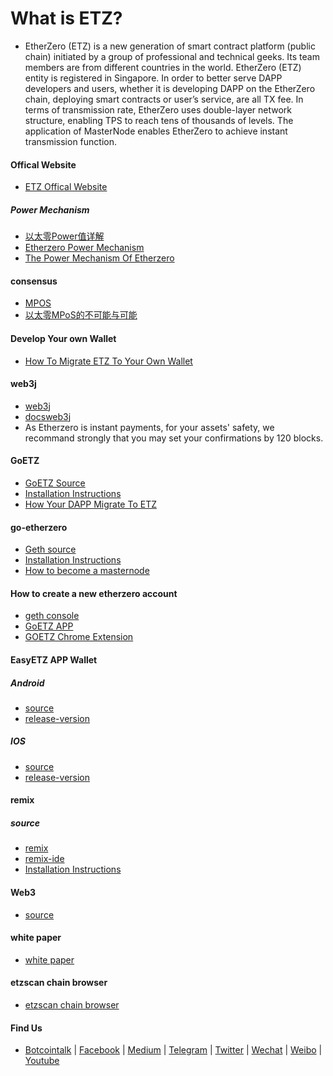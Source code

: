 # What is ETZ?
* EtherZero (ETZ) is a new generation of smart contract platform (public chain) initiated by a group of professional and technical geeks. Its team members are from different countries in the world. EtherZero (ETZ) entity is registered in Singapore. In order to better serve DAPP developers and users, whether it is developing DAPP on the EtherZero chain, deploying smart contracts or user’s service, are all TX fee. In terms of transmission rate, EtherZero uses double-layer network structure, enabling TPS to reach tens of thousands of levels. The application of MasterNode enables EtherZero to achieve instant transmission function.

#### Offical Website 
 * [ETZ Offical Website](https://etherzero.org)
##### Power Mechanism
* [以太零Power值详解](https://etherzero.gitbook.io/doc/power)
* [Etherzero Power Mechanism](https://etherzero.gitbook.io/doc/etherzeros-mpos-mechanism)
* [The Power Mechanism Of Etherzero](./file/the-power-mechanism.md)
#### consensus
* [MPOS](https://etherzero.gitbook.io/doc/etherzeros-mpos-mechanism)
* [以太零MPoS的不可能与可能](https://etherzero.gitbook.io/doc/shen-du-jie-du-yi-tai-ling-mpos-de-bu-ke-neng-yu-ke-neng)
#### Develop Your own Wallet
* [How To Migrate ETZ To Your Own Wallet](./file/How-To-Migrate-ETZ-To-Your-Own-Wallet.md)
#### web3j
* [web3j](https://github.com/etherzero-org/web3j)
* [docsweb3j](https://docs.web3j.io/getting_started.html#maven)
* As Etherzero is instant payments, for your assets' safety, we recommand strongly that you may set your confirmations by 120 blocks.
#### GoETZ
* [GoETZ Source](https://github.com/etherzero-org/GoETZ)
* [Installation Instructions](./file/Install-GoETZ.md)
* [How Your DAPP Migrate To ETZ ](./file/how-your-dapp-migrate-to-etz.md)

#### go-etherzero
* [Geth source ](https://github.com/etherzero-org/go-etherzero)
* [Installation Instructions](https://github.com/etherzero-org/go-etherzero/wiki/Building-Etherzero)
* [How to become a masternode](https://medium.com/@etherzero/tutorial-how-to-deploy-etherzero-masternode-step-by-step-adc5e5b08d3d)
#### How to create a new etherzero account
* [geth console]()
* [GoETZ APP](https://easyetz.io/download.html)
* [GOETZ  Chrome Extension](https://github.com/etherzero-org/GoETZ/blob/etz_version/docs/add_to_chrome.md)

#### EasyETZ APP Wallet
##### Android
* [source](https://github.com/etherzero-org/EasyETZ-Android)
* [release-version](https://easyetz.io/index_cn.html?id=1)
##### IOS 
* [source](https://github.com/etherzero-org/EasyETZ-ios)
* [release-version](https://easyetz.io/index_cn.html?id=1)

#### remix
##### source
* [remix](https://github.com/etherzero-org/remix)
* [remix-ide](https://github.com/etherzero-org/remix-ide) 
* [Installation Instructions](https://github.com/etherzero-org/go-etherzero/wiki/Install-GoETZ)

#### Web3
* [source](https://github.com/etherzero-org/web3.js)
 
#### white paper
* [white paper](https://etherzero.org/ETZ_WhitePaper_cn2.0.pdf)   

#### etzscan chain browser
* [etzscan chain browser](https://etzscan.com/)

#### Find Us
* [Botcointalk](https://bitcointalk.org/index.php?topic=2607526.0) | [Facebook](https://www.facebook.com/EtherZero-554760518194015/) | [Medium](https://medium.com/@etherzero) |  [Telegram](https://t.me/EtherZeroCN) | [Twitter](https://twitter.com/etherzero_org) | [Wechat](./img/wechat.jpg) | [Weibo](https://weibo.com/etherzero) | [Youtube](https://www.youtube.com/channel/UCigdAIUQAHIdj-LnrTG1SVg?view_as=subscriber)
